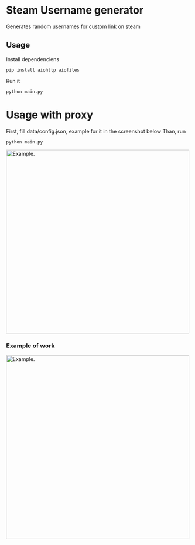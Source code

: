 #  Steam Username generator
Generates random usernames for custom link on steam

## Usage
Install dependenciens
```
pip install aiohttp aiofiles
```
Run it
```
python main.py
```

# Usage with proxy
First, fill data/config.json, example for it in the screenshot below
Than, run
```
python main.py
```
<img width="500" alt="Example." src="https://github.com/d3lighte/steam-username-generator/blob/main/images/example_proxy.png">

### Example of work
<img width="500" alt="Example." src="https://github.com/d3lighte/steam-username-generator/blob/main/images/example.png">
